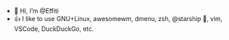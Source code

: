 - 👋 Hi, I’m @Effiti
- 👍 I like to use GNU+Linux, awesomewm, dmenu, zsh, @starship 🚀, vim, VSCode, DuckDuckGo, etc.

<!---
Effiti/Effiti is a ✨ special ✨ repository because its `README.md` (this file) appears on your GitHub profile.
You can click the Preview link to take a look at your changes.
--->
